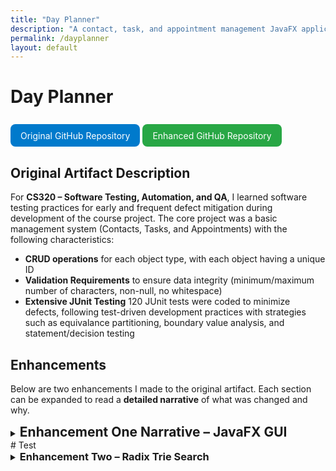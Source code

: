 ```yaml
---
title: "Day Planner"
description: "A contact, task, and appointment management JavaFX application"
permalink: /dayplanner
layout: default
---
```


# Day Planner
<a href="https://github.com/Halfwitz/CS320-JUnit-Project" style="display:inline-block; padding:0.6rem 1rem; margin-top:0.5rem; background-color:#007acc; color:#fff; text-decoration:none; border-radius:8px;">
  Original GitHub Repository </a>        <a href="https://github.com/Halfwitz/DayPlanner" style="display:inline-block; padding:0.6rem 1rem;margin-top:0.5rem; background-color:#28a745; color:#fff; text-decoration:none; border-radius:8px;"> Enhanced GitHub Repository </a>

## Original Artifact Description

For **CS320 – Software Testing, Automation, and QA**, I learned software testing practices for early and frequent defect mitigation during development of the course project. The core project was a basic management system (Contacts, Tasks, and Appointments) with the following characteristics:

- **CRUD operations** for each object type, with each object having a unique ID 
- **Validation Requirements** to ensure data integrity (minimum/maximum number of characters, non-null, no whitespace)  
- **Extensive JUnit Testing** 120 JUnit tests were coded to minimize defects, following test-driven development practices with strategies such as equivalance partitioning, boundary value analysis, and statement/decision testing

## Enhancements
Below are two enhancements I made to the original artifact. Each section can be expanded to read a **detailed narrative** of what was changed and why.

<details>
   <summary><h2 style="display:inline">Enhancement One Narrative – JavaFX GUI</h2></summary>
   <h3>Artifact Description</h3>

   <p>The artifact I’ve enhanced is Day Planner,  a JavaFX GUI application created from modifications to an original project made as part of my coursework for CS320: Software Testing, Automation, and QA. The original project was a basic service management system for different object types–Contact, Task, and Appointment with Cread, Read, Update, and Delete operations with input validation based on object attribute constraints. It also included extensive JUnit testing with 120 tests to ensure the reliability of its functionality. 
   My enhancement transforms the original project into a fully functional user-facing application by adding a GUI built with JavaFX that allows users to interact with the system. This GUI includes separated screens for managing Contacts, Tasks, and Appointments, featuring editable data tables and persistent data storage through CSV files, improving the system’s usability and testing capabilities.</p>

   <h3>Justification of Enhancements</h3>

   <p>I’ve included this artifact in my ePortfolio because it is a prime example of my skills related to Software Engineering/Design, a critical area I want to showcase. I’ve enhanced this artifact because the original was strong in functionality and testing, but it lacked usability and user testing capabilities. Enhancing it with a user interface allowed me to demonstrate key software development skills through the additional components, aligning it with professional software engineering standards.</p>

   <p>The JavaFX GUI components provide users with screens for managing Contacts, Tasks, and Appointments, showcasing my ability to implement effective user interfaces and understanding of reusable and modular UI design with components like TableView, which dynamically generates data rows for any data object with functional controls. Object storage persistence is achieved by including components like ServiceFileUtil and the CsvSerializable interface, showcasing my ability to handle file input or output by writing <i>Appointment</i>, <i>Contact</i>, and <i>Task</i> objects into CSV files and reading them back into the program. GUI elements are organized into controller and UI packages, separating UI logic from business logic using controllers like ContactController and views like ContactView, demonstrating my ability to design and integrate a separation of backend and frontend components. Reusability utilities like InputValidator were created to demonstrate input validation and error handling skills within the system, preventing invalid data from being stored and processed by the application.</p>

   <p>By including these enhancements, I’ve significantly improved the usability of the system while achieving maintainability and modularization, making it a valuable addition to my ePortfolio.</p>

   <h3>Course Outcomes Achieved<h3>

   <p>I’ve developed the enhancement with the intention to meet the course outcomes outlined in this capstone course. 
   Building Collaborative Environments - The project’s code includes detailed documentation through JavaDoc comments, and the code is hosted on GitHub to enable contributors to make decisions and contributions regarding the project. Thorough modularity and readable code further encourage future collaboration.</p>
   <ul>
     <li><b>Professional Communication</b> - Documentation provides clear communication for technical users, however, to best meet this outcome, I intend to add audience-friendly communication in the GUI, including descriptive error messages for invalid input or additional navigation messages. I will also add a README for all audiences explaining usage and enhancement details.</li>
     <li><b>Designing and Evaluating Computing Solutions</b> - The project balances trade-offs between performance and persistence by using memory-based storage for speed during runtime and file-based storage for data persistence, demonstrating an understanding of computing solution standards and involved trade-offs.</li>
     <li><b>Utilizing Innovative Techniques and Tools</b> - Industry standard tools like JavaFX for UI development and Java library classes like BufferedReader and BufferedWriter for file handling are utilized to implement the enhancement and efficiently add value to this project.</li>
   </ul>

   <h3>Enhancement Process Reflection</h3>

   <p>Enhancing this project was a very challenging process that I began by planning my enhancements to improve user interaction and system scalability. First, in designing the architecture for the JavaFX application, I structured it into module components with individual view and controller classes for each major screen and screen component. Learning to effectively separate UI logic from backend service was initially challenging. However, through research and development, I learned to delegate UI responsibilities to View classes and business logic to Controller classes, separating frontend and backend to create a maintainable architecture.</p>

   <p>I encountered challenges in implementing reusable components like the TableView class, which dynamically creates a data table with editable fields of object types like Contacts, Tasks, and Appointments. Reusable components required an understanding of Java generics and interfaces. Implementing ‘F extends Enum&lt;F&gt; in the Entity class enabled dynamic field handling, which was key to my learning of flexible code structure and streamlining integration of other object types. File-based persistence introduced additional challenges, as I had to develop an understanding of file I/O. I designed a custom CSV file I/O system for parsing files, rather than relying on external libraries, to deepen my understanding of these operations and build confidence, though it added time constraints to the project.</p>

   <p>Throughout development, time management was a recurring challenge. Each challenge provided significant time constraints that I could not fully accommodate, so despite completing core functionalities, I could not implement the advanced features I planned, like CSS styling and unit tests for GUI components. I also have additions to make to the functionality of the appointment management screen and user-facing error messages. Seeking guidance from online communities revealed strongly held conflicting opinions, emphasizing the need to critically evaluate advice in a timely manner. Going forward, especially when faced with time constraints, I will be sure to focus on time-efficient coding by using additional libraries for common utilities like CSV file parsing, input validation and sanitization, ID generation, etc.</p> 
</details>
# Test 
<details>
   <summary> <h3 style="display:inline">Enhancement Two – Radix Trie Search</h3> </summary>
   <br />

   ### Day Planner: Radix Trie Data Structure and Prefix Search Algorithm Narrative

   **Artifact Description**

   <p>For the second enhancement, I’ve extended the object lookup capabilities of the service classes to enable efficient searches by any attribute such as firstName, lastName, phone, or address for contact, using a prefix search algorithm that can return all results that start with the specified prefix. To achieve this, the service class uses a custom Radix tree (also compact trie) data structure, which efficiently indexes object attributes for optimized searching with prefix-based retrieval.</p>

   **Justification of Enhancements**

   <p>This artifact is ideal for inclusion in my ePortfolio because it demonstrates my ability to implement advanced data structures to enhance an existing artifact and benefit from optimized algorithms. The original artifact had limited search functionality, relying only on HashMaps for ID-based lookups. To improve this, I implemented a search functionality in the application that allows a user to search for objects using a full or partial match and specifying the field to search by (such as first name, last name, etc.), which required implementing a custom data structure. By developing the Radix Tree data structure, I’ve showcased my ability to implement a data structure that prioritizes fast retrieval while balancing space complexity. Choosing the data structure and implementing the CompactTrie class, which I will describe in the Enhancement Process Reflection section, requires skills in understanding the time and space complexity of different operations and evaluating them to choose the ideal structure and search algorithm for my application. I’ve demonstrated these skills by successfully implementing a radix tree data structure and prefix search algorithm, which allowed me to add search functionality to the JavaFX GUI by integrating these modules–another skill demonstrating the ability to implement user-facing features.</p> 

   <p>Overall, by using every attribute of each object as a search key to provide fast search functionality with partial string lookups, this enhancement directly improves the usability and efficiency of the application.</p> 

   **Course Outcomes Achieved**
   <p> I’ve developed the enhancement to meet the course outcomes outlined in this capstone course.</p> 
   - *Building Collaborative Environments* - The project, hosted on Github to allow future contributors to review and improve the code, also features comprehensive Javadoc documentation and inline comments for all classes and methods, ensuring future readability and clarity for others and myself.  This enhancement builds upon previous documentation by including documentation in the CompactTrie and SearchView classes. 
   - *Professional Communication* - Updated documentation throughout the additions explains the process to achieve a specific goal and the improvements made. Improvements made to the GUI’s style and labeling communicate to the user not only the new search functionality, but also any important error messages regarding invalid input that need to be addressed with red outlining or text for invalid fields. 
   - *Designing and Evaluating Computing Solutions* - The original HashMap retrieval is limited to average constant O(1) lookups. It cannot be used to look up an object's other attributes without creating a new HashMap for each attribute with entries for each attribute. Throughout development, I’ve analyzed trade-offs of other data structures until selecting the Radix Tree data structure, with a search complexity of O(k), where k is the search key's length. 
   - *Utilizing Innovative Techniques and Tools* - Trie data structures and compact tries (Radix tree) are innovative data structure techniques that are commonly implemented in computing due to prefix-based searches for applications like text autocompletion, file path navigation, IP routing, and so on. I’ve utilized these data structures in my application for the same benefits of efficient prefix lookup.

   **Enhancement Process Reflection**

   *Problems with BSTs*

   <p>I initially planned to use a Binary Search Tree (BST) for searching objects by attributes, where each node in the tree stored the field and attribute value as a key (“Michael” for FIRST_NAME), a reference to the object, a left child node (with a key that is <= the parent key) and a right child node (with a key that is > the parent key). Naively, I thought BSTs could handle prefix searches by locating the first matching node (“Michael” when searching “Mich”) and traversing both subtrees to collect only continuous nodes that start with the prefix. After fully implementing the BST, I discovered the flaw in this is that a non-matching middle node could separate two matches, disrupting the continuous range. This match is missed unless I traverse the entire BST, which degrades the search time complexity to O(N), leading me to explore alternative structures.</p>

   *Radix Trees to the Rescue*

   <p>Through research, I discovered that Trie structures were better suited for my use case and were designed to handle prefixes, breaking each word into character nodes where the hierarchical path forms a word. The figure on the right, generated with the USFCA Trie Visualizer, shows this structure. Searching “Mi,” we locate the “I” node and descendant paths are valid matches (“MIKE,” “MICHAEL,” and “MICHELLE”). However, with potentially thousands of stored attributes and considering some fields like address contain up to 50 characters, there would be an excessive space complexity.</p>
   <p>A Compact Trie (Radix Tree) improves on this by merging common prefixes into single nodes, significantly decreasing the space overhead, though implementation is more complex.</p>

   *Challenges in Implementing a Radix Tree*

   <p>Handling object storage and field associations was a challenge because multiple objects can have the same attribute value, one object can have duplicate attributes across fields, and searches can be field-specific. To address this, I ensured each word-end node (representing full attributes, the green nodes in the figure) stores a map of fields to all associated objects.</p>

   - Object Insertion
   To insert an object into the trie, every attribute is inserted. I’ve developed the algorithm to:
   1. Start at the root and traverse nodes matching portions of the attribute until the following
   2. If an exact match is found, the object is added to that node’s data
   3. If a node partially matches the attribute, it is split at the shared portion (when inserting “Michelle” when “Michael” exists, it is split into “Mich” with “ael” and “elle” as children.)
   4. If no further match exists, a new child is created, storing the remainder of the attribute
   Following this algorithm, the average to worst-case insertion is *O(k)* time complexity, where k is the length of the attribute. I faced challenges implementing the node splitting, leading to loops in the node pointers due to new nodes pointing back at themselves, but through extensive debug print statements to track insertions, I resolved this issue.

   - Object Deletion
   Each attribute of an object is deleted from the Radix Tree using the following process:
   1. Recursively traverse the trie until the word-end for the attribute is found
   2. Remove the object from the field data. If the node still has data, it remains. If the node has no data but a single child, merge the child with the node. If there are no nodes or children, it is deleted
   3. If the node should be deleted, remove its reference from its parent node. If the parent now has only one child, merge that child with the parent. 
   Node deletion also has a worst-case *O(k)* time complexity due to only having to traverse each character of the word if each character is a node. This method was the most difficult to implement due to challenges such as keeping a parent node reference when merging when necessary. Implementing this function recursively was the most understandable way of passing references. 

   - Prefix Search Implementation
   The goal of creating this data structure, a prefix search algorithm, was the most simplistic to implement, using the following process:
   1. Traverse until the first node that represents the prefix being searched is found.
   2. Traverse all of that node’s descendants using a DFS algorithm, storing all objects
   3. Return the results as a set of objects.
   The prefix search also has an efficient lookup time complexity of *O(k + m)*, where m is the number of results starting with the prefix. 

   <p>While Binary Search Trees are generally more efficient in time and space, exploring and implementing Compact Tries was a beneficial experience in my understanding of the trade-offs and benefits of different data structures, such as the benefit of prefix-based searches. By choosing Radix trees over standard trees, many of these operations are likely to run much faster with a best-case O(1) time complexity due to the compression of nodes. Overall, I was glad to acquire knowledge of such data structures, ultimately providing a deeper understanding of algorithmic problem-solving and data structure implementation.</p>
   <br />
</details>

